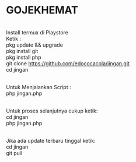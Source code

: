 
# GOJEKHEMAT
<br>Install termux di Playstore
<br>Ketik :
<br>pkg update && upgrade
<br>pkg install git
<br>pkg install php
<br>git clone https://github.com/edococacola/jingan.git
<br>cd jingan

<br>Untuk Menjalankan Script :
<br>php jingan.php

<br>Untuk proses selanjutnya cukup ketik:
<br>cd jingan
<br>php jingan.php

<br>Jika ada update terbaru tinggal ketik:
<br>cd jingan
<br>git pull
